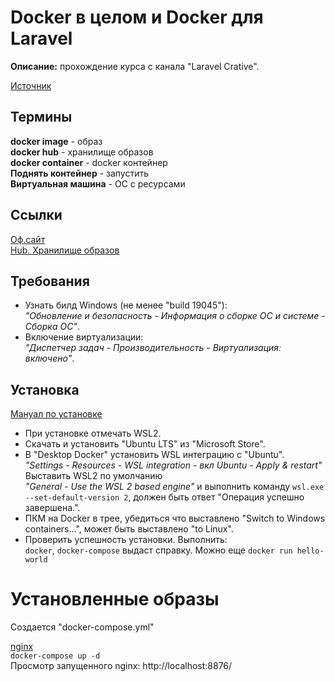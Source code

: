# Docker в целом и Docker для Laravel  

__Описание:__ прохождение курса с канала "Laravel Crative".  

[Источник](https://www.youtube.com/playlist?list=PLd2_Os8Cj3t9Ert8mBlNl1UqwllyP1Tm_)  

## Термины  

__docker image__ - образ  
__docker hub__ - хранилище образов  
__docker container__ - docker контейнер  
__Поднять контейнер__ - запустить  
__Виртуальная машина__ - ОС с ресурсами  


## Ссылки  

[Оф.сайт](https://www.docker.com/)  
[Hub. Хранилище образов](https://hub.docker.com/)  


## Требования  
- Узнать билд Windows (не менее "build 19045"):  
  _"Обновление и безопасность - Информация о сборке ОС и системе - Сборка ОС"_.  
- Включение виртуализации:  
  _"Диспетчер задач - Производительность - Виртуализация: включено"_.  

## Установка  

[Мануал по установке](https://docs.docker.com/desktop/install/windows-install/)

- При установке отмечать WSL2.  
- Скачать и установить "Ubuntu LTS" из "Microsoft Store".  
- В "Desktop Docker" установить WSL интеграцию с "Ubuntu".   
  _"Settings - Resources - WSL integration - вкл Ubuntu - Apply & restart"_  
  Выставить WSL2 по умолчанию  
  _"General - Use the WSL 2 based engine"_ и выполнить команду `wsl.exe --set-default-version 2`, должен быть ответ "Операция успешно завершена.".  
- ПКМ на Docker в трее, убедиться что выставлено "Switch to Windows containers...", может быть выставлено "to Linux".  
- Проверить успешность установки. Выполнить:  
  `docker`, `docker-compose` выдаст справку. Можно еще `docker run hello-world`  


# Установленные образы  

Создается "docker-compose.yml"

[nginx](https://hub.docker.com/_/nginx)  
`docker-compose up -d`  
Просмотр запущенного nginx: http://localhost:8876/  